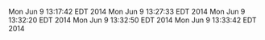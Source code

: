Mon Jun 9 13:17:42 EDT 2014
Mon Jun 9 13:27:33 EDT 2014
Mon Jun 9 13:32:20 EDT 2014
Mon Jun 9 13:32:50 EDT 2014
Mon Jun 9 13:33:42 EDT 2014
